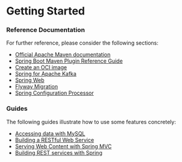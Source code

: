 # Getting Started

### Reference Documentation

For further reference, please consider the following sections:

* [Official Apache Maven documentation](https://maven.apache.org/guides/index.html)
* [Spring Boot Maven Plugin Reference Guide](https://docs.spring.io/spring-boot/docs/2.7.0/maven-plugin/reference/html/)
* [Create an OCI image](https://docs.spring.io/spring-boot/docs/2.7.0/maven-plugin/reference/html/#build-image)
* [Spring for Apache Kafka](https://docs.spring.io/spring-boot/docs/2.7.0/reference/htmlsingle/#messaging.kafka)
* [Spring Web](https://docs.spring.io/spring-boot/docs/2.7.0/reference/htmlsingle/#web)
* [Flyway Migration](https://docs.spring.io/spring-boot/docs/2.7.0/reference/htmlsingle/#howto.data-initialization.migration-tool.flyway)
* [Spring Configuration Processor](https://docs.spring.io/spring-boot/docs/2.7.0/reference/htmlsingle/#appendix.configuration-metadata.annotation-processor)

### Guides

The following guides illustrate how to use some features concretely:

* [Accessing data with MySQL](https://spring.io/guides/gs/accessing-data-mysql/)
* [Building a RESTful Web Service](https://spring.io/guides/gs/rest-service/)
* [Serving Web Content with Spring MVC](https://spring.io/guides/gs/serving-web-content/)
* [Building REST services with Spring](https://spring.io/guides/tutorials/bookmarks/)

